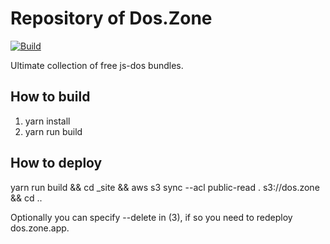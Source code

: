 # Repository of Dos.Zone

[![Build](https://github.com/js-dos/repository/actions/workflows/yarn-build.yml/badge.svg)](https://github.com/js-dos/repository/actions/workflows/yarn-build.yml)

Ultimate collection of free js-dos bundles.

## How to build

1. yarn install
2. yarn run build

## How to deploy

yarn run build && cd _site && aws s3 sync --acl public-read . s3://dos.zone && cd ..

Optionally you can specify --delete in (3), if so you need to redeploy dos.zone.app.
